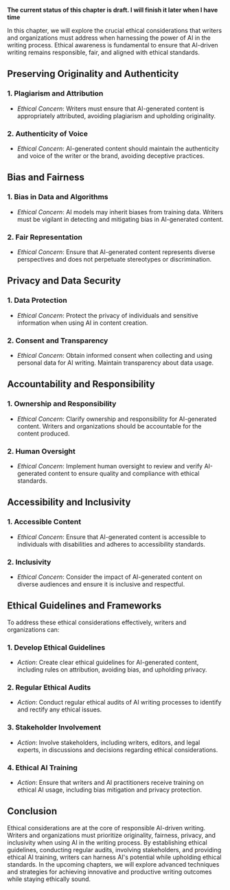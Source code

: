 **The current status of this chapter is draft. I will finish it later when I have time**

In this chapter, we will explore the crucial ethical considerations that writers and organizations must address when harnessing the power of AI in the writing process. Ethical awareness is fundamental to ensure that AI-driven writing remains responsible, fair, and aligned with ethical standards.

Preserving Originality and Authenticity
---------------------------------------

### **1. Plagiarism and Attribution**

* *Ethical Concern*: Writers must ensure that AI-generated content is appropriately attributed, avoiding plagiarism and upholding originality.

### **2. Authenticity of Voice**

* *Ethical Concern*: AI-generated content should maintain the authenticity and voice of the writer or the brand, avoiding deceptive practices.

Bias and Fairness
-----------------

### **1. Bias in Data and Algorithms**

* *Ethical Concern*: AI models may inherit biases from training data. Writers must be vigilant in detecting and mitigating bias in AI-generated content.

### **2. Fair Representation**

* *Ethical Concern*: Ensure that AI-generated content represents diverse perspectives and does not perpetuate stereotypes or discrimination.

Privacy and Data Security
-------------------------

### **1. Data Protection**

* *Ethical Concern*: Protect the privacy of individuals and sensitive information when using AI in content creation.

### **2. Consent and Transparency**

* *Ethical Concern*: Obtain informed consent when collecting and using personal data for AI writing. Maintain transparency about data usage.

Accountability and Responsibility
---------------------------------

### **1. Ownership and Responsibility**

* *Ethical Concern*: Clarify ownership and responsibility for AI-generated content. Writers and organizations should be accountable for the content produced.

### **2. Human Oversight**

* *Ethical Concern*: Implement human oversight to review and verify AI-generated content to ensure quality and compliance with ethical standards.

Accessibility and Inclusivity
-----------------------------

### **1. Accessible Content**

* *Ethical Concern*: Ensure that AI-generated content is accessible to individuals with disabilities and adheres to accessibility standards.

### **2. Inclusivity**

* *Ethical Concern*: Consider the impact of AI-generated content on diverse audiences and ensure it is inclusive and respectful.

Ethical Guidelines and Frameworks
---------------------------------

To address these ethical considerations effectively, writers and organizations can:

### **1. Develop Ethical Guidelines**

* *Action*: Create clear ethical guidelines for AI-generated content, including rules on attribution, avoiding bias, and upholding privacy.

### **2. Regular Ethical Audits**

* *Action*: Conduct regular ethical audits of AI writing processes to identify and rectify any ethical issues.

### **3. Stakeholder Involvement**

* *Action*: Involve stakeholders, including writers, editors, and legal experts, in discussions and decisions regarding ethical considerations.

### **4. Ethical AI Training**

* *Action*: Ensure that writers and AI practitioners receive training on ethical AI usage, including bias mitigation and privacy protection.

Conclusion
----------

Ethical considerations are at the core of responsible AI-driven writing. Writers and organizations must prioritize originality, fairness, privacy, and inclusivity when using AI in the writing process. By establishing ethical guidelines, conducting regular audits, involving stakeholders, and providing ethical AI training, writers can harness AI's potential while upholding ethical standards. In the upcoming chapters, we will explore advanced techniques and strategies for achieving innovative and productive writing outcomes while staying ethically sound.
